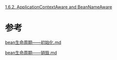 








[1.6.2. ApplicationContextAware and BeanNameAware](https://docs.spring.io/spring-framework/docs/current/reference/html/core.html#beans-factory-aware)































# 参考

 [bean生命周期——初始化.md](..\BeanFactory\bean生命周期——初始化.md) 

 [bean生命周期——销毁.md](..\BeanFactory\bean生命周期——销毁.md) 

